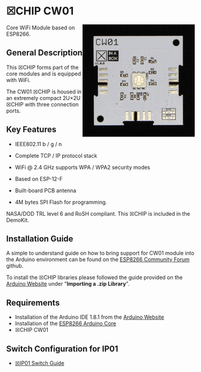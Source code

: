 # ☒CHIP CW01
<img src="extras/CW01 V1.0.0.JPG" width="300" align="right">
Core WiFi Module based on ESP8266.

## General Description

This ☒CHIP forms part of the core modules and is equipped with WiFi. 

The CW01 ☒CHIP is housed in an extremely compact 2U×2U ☒CHIP with three connection ports. 

## Key  Features

- IEEE802.11 b / g / n
- Complete TCP / IP protocol stack
- WiFi @ 2.4 GHz supports WPA / WPA2 security modes

- Based on ESP-12-F
- Built-board PCB antenna
- 4M bytes SPI Flash for programming.

NASA/DOD TRL level 6 and RoSH compliant.
This ☒CHIP is included in the DemoKit.

## Installation Guide

A simple to understand guide on how to bring support for CW01 module into the Arduino environment can be found on the [ESP8266 Community Forum](https://github.com/esp8266/Arduino) github.

To install the ☒CHIP libraries please followed the guide provided on the [Arduino Website](https://www.arduino.cc/en/Guide/Libraries) under "**Importing a .zip Library**".

## Requirements

- Installation of the Arduino IDE 1.8.1 from the [Arduino Website](https://www.arduino.cc/en/main/software)
- Installation of the [ESP8266 Arduino Core](https://github.com/esp8266/Arduino)
- ☒CHIP CW01 

## Switch Configuration for IP01
- [☒IP01 Switch Guide](https://github.com/xinabox/xIP01/blob/master/notes/CW01.md)
